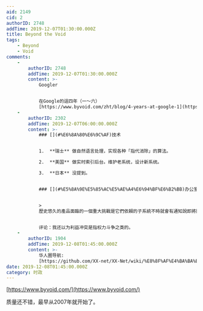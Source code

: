 ```yaml
---
aid: 2149
cid: 2
authorID: 2748
addTime: 2019-12-07T01:30:00.000Z
title: Beyond the Void
tags:
    - Beyond
    - Void
comments:
    -
        authorID: 2748
        addTime: 2019-12-07T01:30:00.000Z
        content: >-
            Googler


            在Google的這四年（一～六）
            [https://www.byvoid.com/zht/blog/4-years-at-google-1](https://www.byvoid.com/zht/blog/4-years-at-google-1)
    -
        authorID: 2302
        addTime: 2019-12-07T06:00:00.000Z
        content: >-
            ### [](#%E6%8A%80%E6%9C%AF)技术


            1.  **瑞士** 做自然语言处理，实现各种「指代消除」的算法。

            2.  **美国** 做实时索引后台。维护老系统，设计新系统。

            3.  **日本** 没提到。


            ### [](#%E5%8A%9E%E5%85%AC%E5%AE%A4%E6%94%BF%E6%B2%BB)办公室政治


            >
            歷史悠久的產品面臨的一個重大挑戰是它們依賴的子系統不時就會有通知說即將關閉，必須要在某個截止日期前遷移到新的系統。這樣的通知意味着憑空出現的額外工作，而完成這樣的工作吃力不討好，沒法說明自己工作的影響力。反過來說，上游系統開發者必須考慮新系統給下游帶來的遷移成本。如果這個成本過高，又無法提供足夠的技術支持，必然會有來自下游團隊的激烈反對。這種情況就可能會帶來所謂的「利益衝突」。


            评论：我还以为利益冲突是指权力斗争之类的。
    -
        authorID: 1904
        addTime: 2019-12-08T01:45:00.000Z
        content: >-
            华人圈导航:
            [https://github.com/XX-net/XX-Net/wiki/%E8%8F%AF%E4%BA%BA%E5%9C%88%E5%B0%8E%E8%88%AA](https://github.com/XX-net/XX-Net/wiki/%E8%8F%AF%E4%BA%BA%E5%9C%88%E5%B0%8E%E8%88%AA)
date: 2019-12-08T01:45:00.000Z
category: 时政
---
```


[https://www.byvoid.com/](https://www.byvoid.com/)

质量还不错，最早从2007年就开始了。
